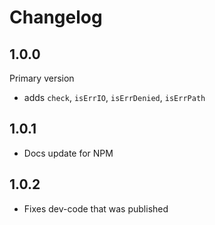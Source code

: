# Changelog

## 1.0.0

Primary version

* adds `check`, `isErrIO`, `isErrDenied`, `isErrPath`

## 1.0.1

* Docs update for NPM

## 1.0.2

 * Fixes dev-code that was published
